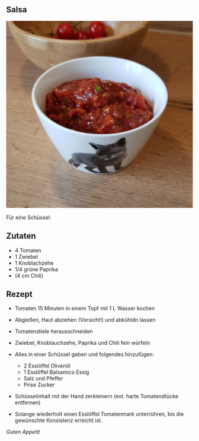 ## Salsa

![img](imgs/Salsa.jpg)

Für eine Schüssel:

## Zutaten
- 4 Tomaten
- 1 Zwiebel
- 1 Knoblachzehe
- 1/4 grüne Paprika
- (4 cm Chili)

## Rezept
- Tomaten 15 Minuten in einem Topf mit 1 L Wasser kochen 

- Abgießen, Haut abziehen (Vorsicht!) und abkühldn lassen

- Tomatenstiele herausschneiden

- Zwiebel, Knoblauchzehe, Paprika und Chili fein würfeln

- Alles in einer Schüssel geben und folgendes hinzufügen:
  + 2 Esslöffel Olivenöl
  + 1 Esslöffel Balsamico Essig
  + Salz und Pfeffer
  + Prise Zucker

- Schüsselinhalt mit der Hand zerkleinern (evt. harte Tomatendtücke entfernen)

- Solange wiederholt einen Esslöffel Tomatenmark unterrühren, bis die gewünschte Konsistenz erreicht ist.

*Guten Appetit*
